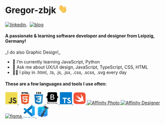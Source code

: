 # Gregor-zbjk <img src="https://raw.githubusercontent.com/Gregor-zbjk/Gregor-zbjk/main/wave.gif" width="30px">

<p>
  <a href="" rel="nofollow">
    <img align="center" src="" alt="linkedin" height="30px" style="max-width:100%;">
  </a> 
  &nbsp;
   <a href="" rel="nofollow">
    <img align="center" src="" alt="blog" height="30px" style="max-width:100%;">
  </a>
</p>

<h4> A passionate & learning software developer and designer from Leipzig, Germany! </h4>
_I do also Graphic Design!_

- 🌱 I’m currently learning JavaScript, Python
- 💬 Ask me about UX/UI design, JavaScript, TypeScript, CSS, HTML
- 👨‍💻 I play in .html, .ts, .js, .jsx, .css, .scss, .svg every day

<h4 align="left">These are a few languages and tools I use often:</h4>
<p align="left"> 
        <a href="https://developer.mozilla.org/en-US/docs/Web/JavaScript" target="_blank"> <img src="https://raw.githubusercontent.com/devicons/devicon/master/icons/javascript/javascript-original.svg" alt="javascript" width="40" height="40"/>
    </a>
        <a href="https://www.w3.org/html/" target="_blank"> <img src="https://raw.githubusercontent.com/devicons/devicon/master/icons/html5/html5-original-wordmark.svg" alt="html5" width="40" height="40"/>
    </a>
        <a href="https://www.w3schools.com/css/" target="_blank"> <img src="https://raw.githubusercontent.com/devicons/devicon/master/icons/css3/css3-original-wordmark.svg" alt="css3" width="40" height="40"/>
    </a>
        <a href="https://getbootstrap.com" target="_blank"> <img src="https://raw.githubusercontent.com/devicons/devicon/master/icons/bootstrap/bootstrap-plain-wordmark.svg" alt="bootstrap" width="40" height="40"/> 
    </a> 
        <a href="https://www.typescriptlang.org/" target="_blank"> <img src="https://raw.githubusercontent.com/devicons/devicon/master/icons/typescript/typescript-original.svg" alt="typescript" width="40" height="40"/> 
    </a>
        <a href="https://www.swift.org" target="_blank"> <img src="https://raw.githubusercontent.com/devicons/devicon/1119b9f84c0290e0f0b38982099a2bd027a48bf1/icons/swift/swift-original.svg" alt="Swift" width="40" height="40"/>
    </a>
        <a href="https://affinity.serif.com/de/photo/" target="_blank"> <img src="https://cdn.serif.com/affinity/img/global/logos/affinity-photo-2-020520191502.svg" alt="Affinity Photo" width="40" height="40"/>
    </a>
        <a href="https://affinity.serif.com/de/designer/" target="_blank"> <img src="https://cdn.serif.com/affinity/img/global/logos/affinity-designer-2-020520191502.svg" alt="Affinity Designer" width="40" height="40"/>
    </a>
        <a href="https://www.figma.com/" target="_blank"> <img src="https://www.vectorlogo.zone/logos/figma/figma-icon.svg" alt="figma" width="40" height="40"/>
    </a>
        <a href="https://code.visualstudio.com" target="_blank"> <img src="https://raw.githubusercontent.com/devicons/devicon/1119b9f84c0290e0f0b38982099a2bd027a48bf1/icons/vscode/vscode-original-wordmark.svg" alt="VSCode" width="40" height="40"/>
    </a>
        <a href="https://developer.apple.com/xcode/" target="_blank"> <img src="https://raw.githubusercontent.com/devicons/devicon/1119b9f84c0290e0f0b38982099a2bd027a48bf1/icons/xcode/xcode-original.svg" alt="Xcode" width="40" height="40"/>
</p>